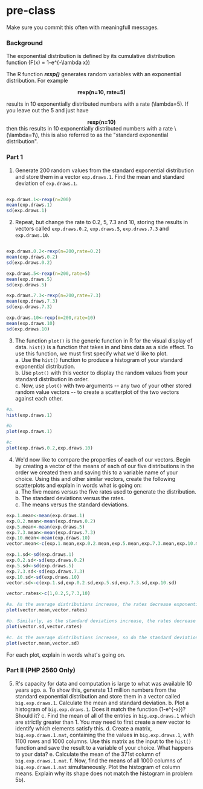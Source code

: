 # pre-class


Make sure you commit this often with meaningfull messages. 

### Background

The exponential distribution is defined by its cumulative distribution function
\(F(x) = 1-e^{-\lambda x}\)

The R function ***rexp()*** generates random variables with an exponential distribution. For example 
<center><strong>rexp(n=10, rate=5)</strong> </center>

results in 10 exponentially distributed numbers with a rate \(\lambda=5\). If you leave out the 5 and just have
<center><strong>rexp(n=10) </strong></center>
then this results in 10 exponentially distributed numbers with a rate \(\lambda=1\), this is also referred to as the "standard exponential distribution". 

### Part 1


1. Generate 200 random values from the standard exponential distribution and store them in a vector `exp.draws.1`.  Find the mean and standard deviation of `exp.draws.1`.

```r

exp.draws.1<-rexp(n=200)
mean(exp.draws.1)
sd(exp.draws.1)

```


2. Repeat, but change the rate to 0.2, 5, 7.3 and 10, storing the results in vectors called  `exp.draws.0.2`,  `exp.draws.5`,  `exp.draws.7.3` and  `exp.draws.10`. 

```r

exp.draws.0.2<-rexp(n=200,rate=0.2)
mean(exp.draws.0.2)
sd(exp.draws.0.2)

exp.draws.5<-rexp(n=200,rate=5)
mean(exp.draws.5)
sd(exp.draws.5)

exp.draws.7.3<-rexp(n=200,rate=7.3)
mean(exp.draws.7.3)
sd(exp.draws.7.3)

exp.draws.10<-rexp(n=200,rate=10)
mean(exp.draws.10)
sd(exp.draws.10)

```


3. The function `plot()` is the generic function in R for the visual display of data. `hist()` is a function that takes in and bins data as a side effect. To use this function, we must first specify what we'd like to plot. 
    <br/>a. Use the `hist()` function to produce a histogram of your standard exponential distribution. 
	<br/>b. Use `plot()` with this vector to display the random values from your standard distribution in order.
	<br/>c. Now, use `plot()` with two arguments -- any two of your other stored random value vectors -- to create a scatterplot of the two vectors against each other.
	
```r
#a.
hist(exp.draws.1)

#b
plot(exp.draws.1)

#c
plot(exp.draws.0.2,exp.draws.10)
```

4. We'd now like to compare the properties of each of our vectors. Begin by creating a vector of the means of each of our five distributions in the order we created them and saving this to a variable name of your choice. Using this and other similar vectors, create the following scatterplots and explain in words what is going on:
    <br/>a. The five means versus the five rates used to generate the distribution.
    <br/>b. The standard deviations versus the rates.
    <br/>c. The means versus the standard deviations.  

```r
exp.1.mean<-mean(exp.draws.1)
exp.0.2.mean<-mean(exp.draws.0.2)
exp.5.mean<-mean(exp.draws.5)
exp.7.3.mean<-mean(exp.draws.7.3)
exp.10.mean<-mean(exp.draws.10)
vector.mean<-c(exp.1.mean,exp.0.2.mean,exp.5.mean,exp.7.3.mean,exp.10.mean)

exp.1.sd<-sd(exp.draws.1)
exp.0.2.sd<-sd(exp.draws.0.2)
exp.5.sd<-sd(exp.draws.5)
exp.7.3.sd<-sd(exp.draws.7.3)
exp.10.sd<-sd(exp.draws.10)
vector.sd<-c(exp.1.sd,exp.0.2.sd,exp.5.sd,exp.7.3.sd,exp.10.sd)

vector.rates<-c(1,0.2,5,7.3,10)

#a. As the average distributions increase, the rates decrease exponentially. 
plot(vector.mean,vector.rates)

#b. Similarly, as the standard deviations increase, the rates decrease exponentially. 
plot(vector.sd,vector.rates)

#c. As the average distributions increase, so do the standard deviations. 
plot(vector.mean,vector.sd)

```	
	
	

For each plot, explain in words what's going on.

### Part II (PHP 2560 Only)


5. R's capacity for data and computation is large to what was available 10 years ago. 
    a. To show this, generate 1.1 million numbers from the standard exponential distribution and store them in a vector called `big.exp.draws.1`. Calculate the mean and standard deviation.
    b. Plot a histogram of `big.exp.draws.1`.  Does it match the function \(1-e^{-x}\)?  Should it? 
    c. Find the mean of all of the entries in `big.exp.draws.1` which are strictly greater than 1. You may need to first create a new vector to identify which elements satisfy this.
    d. Create a matrix, `big.exp.draws.1.mat`, containing the the values in 
`big.exp.draws.1`, with 1100 rows and 1000 columns. Use this matrix as the input to the `hist()` function and save the result to a variable of your choice. What happens to your data?
    e. Calculate the mean of the 371st column of `big.exp.draws.1.mat`.
    f. Now, find the means of all 1000 columns of `big.exp.draws.1.mat` simultaneously. Plot the histogram of column means.  Explain why its shape does not match the histogram in problem 5b).
   
